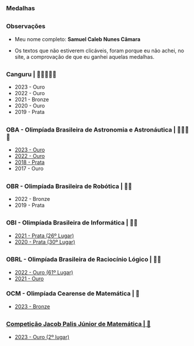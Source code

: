 ### Medalhas

##

### Observações

- Meu nome completo: **Samuel Caleb Nunes Câmara**

- Os textos que não estiverem clicáveis, foram porque eu não achei, no site, a comprovação de que eu ganhei aquelas medalhas.

##

### Canguru | 🥇🥇🥇🥈🥉

- 2023 - Ouro
- 2022 - Ouro
- 2021 - Bronze
- 2020 - Ouro
- 2019 - Prata

##

### OBA - Olimpíada Brasileira de Astronomia e Astronáutica | 🥇🥇🥇🥈

- <a href="http://www.oba.org.br/site/index.php/zerouminforma.com.br/estudante-da-escola-do-sesi-de-dourados-recebe-medalha-de-ouro-na-olimpiada-brasileira-de-astronomia-e-astronautica/?p=conteudo&idcat=22&pag=conteudo&acao=mostra&idaluno=202155&olimp=oba&ed=2023">2023 - Ouro</a>
- <a href="http://www.oba.org.br/site/index.php/zerouminforma.com.br/estudante-da-escola-do-sesi-de-dourados-recebe-medalha-de-ouro-na-olimpiada-brasileira-de-astronomia-e-astronautica/?p=conteudo&idcat=22&pag=conteudo&acao=mostra&idaluno=174896&olimp=oba&ed=2022">2022 - Ouro
- <a href="http://www.oba.org.br/site/index.php?p=conteudo&idcat=22&pag=conteudo&acao=mostra&idaluno=50853&olimp=oba&ed=2018">2018 - Prata</a>
- 2017 - Ouro

##

### OBR - Olimpíada Brasileira de Robótica | 🥈🥉

- 2022 - Bronze
- 2019 - Prata

##

### OBI - Olimpíada Brasileira de Informática | 🥈🥈

- <a href="https://olimpiada.ic.unicamp.br/passadas/OBI2021/qmerito/ij/">2021 - Prata (26º Lugar)</a>
- <a href="https://olimpiada.ic.unicamp.br/passadas/OBI2020/qmerito/ij/">2020 - Prata (30º Lugar)</a>

##

### OBRL - Olimpíada Brasileira de Raciocínio Lógico | 🥇🥇

- <a href="https://www.obrl.com.br/file-download/Medalhistas-Alfa-OBRL2022.pdf">2022 - Ouro (61º Lugar)</a>
- <a href="https://www.obrl.com.br/site/arquivos/CERTIFICADOS_OBRL_2021_TETA.pdf">2021 - Ouro</a>

### OCM - Olimpíada Cearense de Matemática | 🥉

- <a href="https://ocm.mat.br/premiacao"> 2023 - Bronze

##

### Competição Jacob Palis Júnior de Matemática | 🥇

- <a href="https://docs.google.com/spreadsheets/d/14I8HueKI4_WZgakNnjk-ALFsMC1GWB9P/edit?usp=sharing&ouid=101955050469121224692&rtpof=true&sd=true"> 2023 - Ouro (2º lugar)
